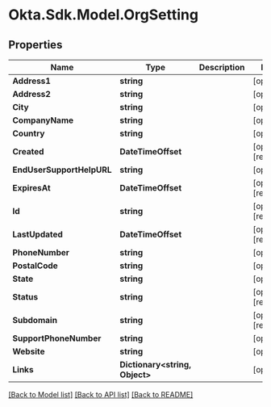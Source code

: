 # Okta.Sdk.Model.OrgSetting

## Properties

Name | Type | Description | Notes
------------ | ------------- | ------------- | -------------
**Address1** | **string** |  | [optional] 
**Address2** | **string** |  | [optional] 
**City** | **string** |  | [optional] 
**CompanyName** | **string** |  | [optional] 
**Country** | **string** |  | [optional] 
**Created** | **DateTimeOffset** |  | [optional] [readonly] 
**EndUserSupportHelpURL** | **string** |  | [optional] 
**ExpiresAt** | **DateTimeOffset** |  | [optional] [readonly] 
**Id** | **string** |  | [optional] [readonly] 
**LastUpdated** | **DateTimeOffset** |  | [optional] [readonly] 
**PhoneNumber** | **string** |  | [optional] 
**PostalCode** | **string** |  | [optional] 
**State** | **string** |  | [optional] 
**Status** | **string** |  | [optional] [readonly] 
**Subdomain** | **string** |  | [optional] [readonly] 
**SupportPhoneNumber** | **string** |  | [optional] 
**Website** | **string** |  | [optional] 
**Links** | **Dictionary&lt;string, Object&gt;** |  | [optional] 

[[Back to Model list]](../README.md#documentation-for-models) [[Back to API list]](../README.md#documentation-for-api-endpoints) [[Back to README]](../README.md)

